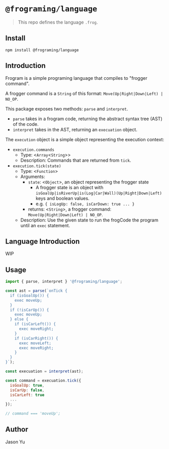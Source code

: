 # `@frograming/language`

> This repo defines the language `.frog`.

## Install

```
npm install @frograming/language
```

## Introduction

Frogram is a simple programing language that compiles to "frogger command".

A frogger command is a `String` of this format: `Move(Up|Right|Down|Left) | NO_OP`.

This package exposes two methods: `parse` and `interpret`.

- `parse` takes in a frogram code, returning the abstract syntax tree (AST) of the code.
- `interpret` takes in the AST, returning an `execuation` object.

The `execution` object is a simple object representing the execution context:

- `execution.commands`
    - Type: <`Array`<`String`>>
    - Description: Commands that are returned from `tick`.
- `execution.tick(state)`
    - Type: <`Function`>
    - Arguments:
      - `state`: <`Object`>, an object representing the frogger state
          - A frogger state is an object with `isGoalUp|isRiverUp|is(Log|Car|Wall)(Up|Right|Down|Left)` keys and boolean values.
          - e.g. `{ isLogUp: false, isCarDown: true ... }`
      - returns: <`String`>, a frogger command: `Move(Up|Right|Down|Left) | NO_OP`.
    - Description: Use the given state to run the frogCode the program until an `exec` statement.

## Language Introduction

WIP

## Usage

```js
import { parse, interpret } '@frograming/language';

const ast = parse(`onTick {
  if (isGoalUp()) {
    exec moveUp;
  }
  if (!isCarUp()) {
    exec moveUp;
  } else {
    if (isCarLeft()) {
      exec moveRight;
    }
    if (isCarRight()) {
      exec moveLeft;
      exec moveRight;
    }
  }
}`);

const execuation = interpret(ast);

const command = execuation.tick({
  isGoalUp: true,
  isCarUp: false,
  isCarLeft: true
  ...
});

// command === 'moveUp';
```

## Author
Jason Yu
